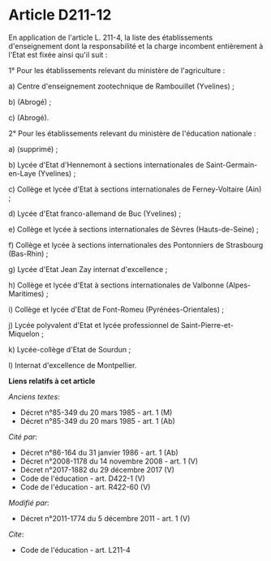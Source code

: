 # Article D211-12

En application de l'article L. 211-4, la liste des établissements d'enseignement dont la responsabilité et la charge
incombent entièrement à l'Etat est fixée ainsi qu'il suit : 

1° Pour les établissements relevant du ministère de l'agriculture : 

a) Centre d'enseignement zootechnique de Rambouillet (Yvelines) ; 

b) (Abrogé) ; 

c) (Abrogé). 

2° Pour les établissements relevant du ministère de l'éducation nationale : 

a) (supprimé) ; 

b) Lycée d'Etat d'Hennemont à sections internationales de Saint-Germain-en-Laye (Yvelines) ; 

c) Collège et lycée d'Etat à sections internationales de Ferney-Voltaire (Ain) ; 

d) Lycée d'Etat franco-allemand de Buc (Yvelines) ; 

e) Collège et lycée à sections internationales de Sèvres (Hauts-de-Seine) ; 

f) Collège et lycée à sections internationales des Pontonniers de Strasbourg (Bas-Rhin) ; 

g) Lycée d'Etat Jean Zay internat d'excellence ; 

h) Collège et lycée d'Etat à sections internationales de Valbonne (Alpes-Maritimes) ; 

i) Collège et lycée d'Etat de Font-Romeu (Pyrénées-Orientales) ; 

j) Lycée polyvalent d'Etat et lycée professionnel de Saint-Pierre-et-Miquelon ; 

k) Lycée-collège d'Etat de Sourdun ;

l) Internat d'excellence de Montpellier.

**Liens relatifs à cet article**

_Anciens textes_:

  - Décret n°85-349 du 20 mars 1985 - art. 1 (M)
  - Décret n°85-349 du 20 mars 1985 - art. 1 (Ab)

_Cité par_:

  - Décret n°86-164 du 31 janvier 1986 - art. 1 (Ab)
  - Décret n°2008-1178 du 14 novembre 2008 - art. 1 (V)
  - Décret n°2017-1882 du 29 décembre 2017 (V)
  - Code de l'éducation - art. D422-1 (V)
  - Code de l'éducation - art. R422-60 (V)

_Modifié par_:

  - Décret n°2011-1774 du 5 décembre 2011 - art. 1 (V)

_Cite_:

  - Code de l'éducation - art. L211-4
